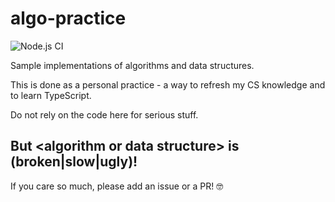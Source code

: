# algo-practice

![Node.js CI](https://github.com/hristozov/algo-practice/workflows/Node.js%20CI/badge.svg)

Sample implementations of algorithms and data structures.

This is done as a personal practice - a way to refresh my CS knowledge and to learn TypeScript.

Do not rely on the code here for serious stuff.

## But \<algorithm or data structure\> is (broken|slow|ugly)!

If you care so much, please add an issue or a PR! 🤓
